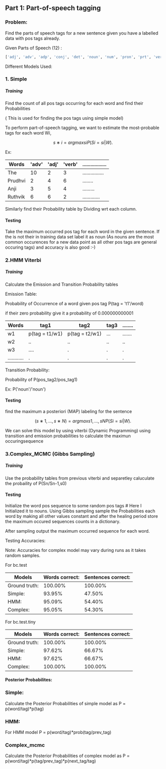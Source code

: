 ## Part 1:  Part-of-speech tagging
### Problem:
Find the parts of speech tags for a new sentence given you have a labelled data with pos tags already.

Given Parts of Speech (12) :
```python
['adj', 'adv', 'adp', 'conj', 'det', 'noun', 'num', 'pron', 'prt', 'verb', 'x', '.']
```

Different Models Used:

### 1. Simple

##### Training 

Find the count of all pos tags occurring for each word and find their Probabilities 

( This is used for finding the pos tags using simple model)

To perform part-of-speech tagging, we want to estimate the most-probable tags for each word Wi,

$$
s∗i= arg maxsi P(Si=si|W).
$$

Ex:

| Words   | 'adv' | 'adj' | 'verb' | .................. |
| ------- | ----- | ----- | ------ | ------------------ |
| The     | 10    | 2     | 3      | ................   |
| Prudhvi | 2     | 4     | 6      | ........           |
| Anji    | 3     | 5     | 4      | .........          |
| Ruthvik | 6     | 6     | 2      | .............      |

Similarly find their Probability table by Dividing wrt each column.

#### Testing

Take the maximum occurred pos tag for each word in the given sentence. 
If the is not their in training data set label it as noun (As nouns are the most common occurences for a new data point as all other pos tags are general occuring tags) and accuracy is also good :-)

### 2.HMM Viterbi

##### Training

Calculate the Emission and Transition  Probability tables

Emission Table:

Probability of Occurrence of a word given pos tag  P(tag = 't1'/word)

 if their zero probability give it a probability of 0.000000000001

| Words        | tag1           | tag2           | tag3 | ........ |
| ------------ | -------------- | -------------- | ---- | -------- |
| w1           | p(tag = t1/w1) | p(tag = t2/w1) | ...  | .......  |
| w2           | ..             | ..             | ..   | ..       |
| w3           | ....           | .              | .    | .        |
| ............ | .              | .              | .    | .        |

Transition Probability:

Probability of P(pos_tag2/pos_tag1)

Ex: P('noun'/'noun')

#### Testing
find the maximum a posteriori (MAP) labeling for the sentence

$$
(s∗1, . . . , s∗N) = arg   maxs1,...,sNP(Si=si|W).
$$

We can solve this model by using viterbi (Dynamic Programming) using transition and emission probabilities to calculate the maximun occuringsequence 


### 3.Complex_MCMC (Gibbs Sampling)

##### Training
Use the probability tables from previous viterbi and separetley caluculate the probaility of P(Sn/Sn-1,s0)


#### Testing

Initialize the word pos sequence to some random pos tags # Here I Initialized it to nouns.
Using Gibbs sampling sample the Probabilities each word by making all other values constant and after the healing period store the maximum occured sequences counts in a dictionary.

After sampling output the maximum occurred sequence for each word.

Testing Accuracies:

</b>Note: Accuracies for complex model may vary during runs as it takes random samples.</b>

For bc.test

| Models        | Words correct: | Sentences correct: |
| ------------- | -------------- | ------------------ |
| Ground truth: | 100.00%        | 100.00%            |
| Simple:       | 93.95%         | 47.50%             |
| HMM:          | 95.09%         | 54.40%             |
| Complex:      | 95.05%         | 54.30%             |

For bc.test.tiny

| Models        | Words correct: | Sentences correct: |
| ------------- | -------------- | ------------------ |
| Ground truth: | 100.00%        | 100.00%            |
| Simple:       | 97.62%         | 66.67%             |
| HMM:          | 97.62%         | 66.67%             |
| Complex:      | 100.00%        | 100.00%            |


#### Posterior Probabilites:

### Simple:
   Calculate the Posterior Probabilities of simple model as P = p(word/tag)*p(tag)
   
### HMM:
   For HMM model P = p(word/tag)*prob(tag/prev_tag)
   
### Complex_mcmc
   Calculate the Posterior Probabilities of complex model as P = p(word/tag)*p(tag/prev_tag)*p(next_tag/tag)
